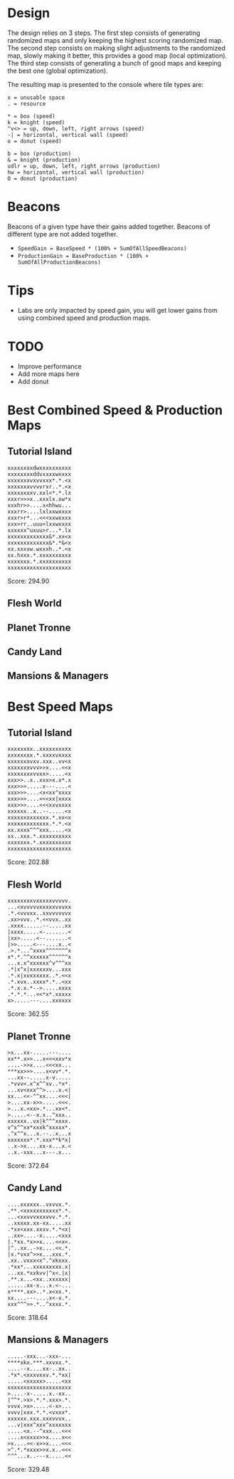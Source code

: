 # Design

The design relies on 3 steps. The first step consists of generating randomized maps and only keeping the highest scoring randomized map. The second step consists on making slight adjustments to the randomized map, slowly making it better, this provides a good map (local optimization). The third step consists of generating a bunch of good maps and keeping the best one (global optimization).

The resulting map is presented to the console where tile types are:


```
x = unusable space
. = resource

* = box (speed)
k = knight (speed)
^v<> = up, down, left, right arrows (speed)
-| = horizontal, vertical wall (speed)
o = donut (speed)

b = box (production)
& = knight (production)
udlr = up, down, left, right arrows (production)
hw = horizontal, vertical wall (production)
O = donut (production)
```

# Beacons

Beacons of a given type have their gains added together. Beacons of different type are not added together.

- `SpeedGain = BaseSpeed * (100% + SumOfAllSpeedBeacons)`
- `ProductionGain = BaseProduction * (100% + SumOfAllProductionBeacons)`

# Tips

- Labs are only impacted by speed gain, you will get lower gains from using combined speed and production maps.

# TODO

- Improve performance
- Add more maps here
- Add donut

# Best Combined Speed & Production Maps

## Tutorial Island

```
xxxxxxxxdwxxxxxxxxxx
xxxxxxxxddvxxxxwxxxx
xxxxxxxvxvvxxx*.*.<x
xxxxxxxvvvvrxr..*.<x
xxxxxxxxv.xxl<*.*.lx
xxxr>>>x..xxxlx.xw*x
xxxhr>>....x<hhwu...
xxxrr>....lxlxxwxxxx
xxxr>r*...<<<xxwxxxx
xxx>rr..uuu<lxxwxxxx
xxxxxx^uxuu>r...*.lx
xxxxxxxxxxxxx&*.xx<x
xxxxxxxxxxxxx&*.*&<x
xx.xxxxw.wxxxh..*.<x
xx.hxxx.*.xxxxxxxxxx
xxxxxxx.*.xxxxxxxxxx
xxxxxxxxxxxxxxxxxxxx
```
Score: 294.90

## Flesh World

## Planet Tronne

## Candy Land

## Mansions & Managers

# Best Speed Maps

## Tutorial Island

```
xxxxxxxx..xxxxxxxxxx
xxxxxxxx.*.xxxxvxxxx
xxxxxxxvxv.xxx..vv<x
xxxxxxxvvv>>x....<<x
xxxxxxxxvvxx>.....<x
xxx>>..x..xxx>x.x*.x
xxx>>>.....x---....<
xxx>>>....<x<xx^xxxx
xxx>>>....<<<xx|xxxx
xxx>>>....<<<xxvxxxx
xxxxxx..x..--.....<x
xxxxxxxxxxxxx.*.xx<x
xxxxxxxxxxxxx.*.*.<x
xx.xxxx^^^xxx.....<x
xx..xxx.*.xxxxxxxxxx
xxxxxxx.*.xxxxxxxxxx
xxxxxxxxxxxxxxxxxxxx
```
Score: 202.88

## Flesh World

```
xxxxxxxxvxxxxxvvvvv.
...<xvvvvvxxxxxvvvxx
.*.<vvvxx..xxvvvvvvx
.xx>vvv..*.<<vvx..xx
.xxxx......--.....xx
|xxxx.....<-.......<
|xx>.....<--.......<
|>>.....<---....x..<
.>.*...^xxxx^^^^^^^x
x*.*.^^xxxxxx^^^^^^x
...x.x^xxxxxx^v^^^xx
.*|x^x|xxxxxxv...xxx
.*.x|xvxxxxxx..*.<<x
.*.xvx..xxxx*.*..<xx
.*.x.x.*-->.....xxxx
.*.*.*...<<*x*.xxxxx
x>.....---....xxxxxx
```
Score: 362.55

## Planet Tronne

```
>x...xx-.....---....
xx**.x>>...x<<<xxv*x
....->>x....<<<xx...
***xx>>>....x<vv*.*.
...xx--.....x-v.....
.*vvv<.x^x^^xv..*x*.
...xv<xxx^^>....x.<|
xx...<<-^^xx....<<<|
>....xx-x>>.....<<<.
>...x.<xx>.*...xx<*.
>.....<--x.x..^xxx..
xxxxxx..vx|k^^^xxxx.
v^x^^xx*xxxk^xxxxx*.
.^x^^x...x.--..x...x
xxxxxxx*.*.xxx**k*x|
..x->x....xx-x...x.<
..x.-xxx...x---.x...
```
Score: 372.64

## Candy Land

```
....xxxxxx..vxvvx.*.
.**.<xxxxxxxxxxx*.*.
...<xxvvvxxxvvv.*.*.
..xxxxx.xx-xx.....xx
.*xx<xxx.xxxv.*.*<x|
..xx>....-x.....<xxx
|.*xx.*x>>x....<<x<.
|^..xx..->x....<<.*.
|x.*vxx^>>x...xxx.*.
.xx..vxxx<x^.^xkxxx.
.*xx*...xxxxxxxxx.x|
...xx.*xxkvv|^x<.|x|
.**.x...<xx..xxxxxx|
......xx-x...x.<-...
x****.xx>..*.x<xx.*.
xx....---....x<-x.*.
xxx^^^>>.*..^xxxx.*.
```
Score: 318.64

## Mansions & Managers

```
.....-xxx...-xxx-...
****xkx.***.xxvxx.*.
....--x....xx-..xx..
.*x*.<xxxvxxv.*.*xx|
.....<xxxxx>.....<xx
xxxxxxxxxxxxxxxxxxxx
>....-x-.....x.-xx..
|^^*.>x>.*.*.xxx>.*.
vvvx.>x>.....<-x>...
vvvv|xxx.*.*.<vxxx*.
xxxxxx.xxx.xxxvvvx..
...v|xxx^xxx^xxxxxxx
.....<x.--^xxx...<<<
....x<xxxx>>x....x<<
>x....<<-x>>x....<<<
>^.*.*xxxx>>x.x..<<<
^^^...x..---x.....<<
```
Score: 329.48
